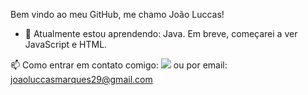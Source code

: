 Bem vindo ao meu GitHub, me chamo João Luccas!

- 🌱 Atualmente estou aprendendo: Java. Em breve, começarei a ver JavaScript e HTML.



📫 Como entrar em contato comigo: 
 <a href="https://www.linkedin.com/in/jo%C3%A3o-luccas-75291a232/" target="_blank"><img src="https://img.shields.io/badge/-LinkedIn-%230077B5?style=for-the-badge&logo=linkedin&logoColor=white" target="_blank"></a> ou por email: joaoluccasmarques29@gmail.com
 


